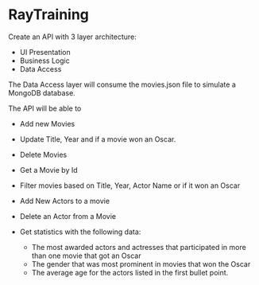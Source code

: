 # RayTraining 
Create an API with 3 layer architecture:

- UI Presentation
- Business Logic
- Data Access

The Data Access layer will consume the movies.json file to simulate a MongoDB database.

The API will be able to

- Add new Movies
- Update Title, Year and if a movie won an Oscar.
- Delete Movies
- Get a Movie by Id
- Filter movies based on Title, Year, Actor Name or if it won an Oscar

- Add New Actors to a movie
- Delete an Actor from a Movie

- Get statistics with the following data:
	- The most awarded actors and actresses that participated in more than one movie that got an Oscar
	- The gender that was most prominent in movies that won the Oscar
	- The average age for the actors listed in the first bullet point.